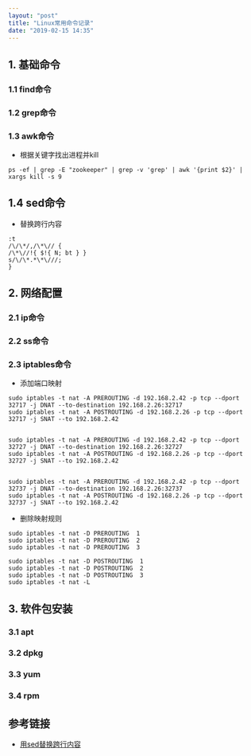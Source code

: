 ```yaml
---
layout: "post"
title: "Linux常用命令记录"
date: "2019-02-15 14:35"
---
```


## 1. 基础命令

### 1.1 find命令


### 1.2 grep命令

### 1.3 awk命令
+ 根据关键字找出进程并kill
```shell
ps -ef | grep -E "zookeeper" | grep -v 'grep' | awk '{print $2}' | xargs kill -s 9
```


## 1.4 sed命令
+ 替换跨行内容

```shell
:t
/\/\*/,/\*\// {
/\*\//!{ $!{ N; bt } }
s/\/\*.*\*\///;
}
```

## 2. 网络配置

### 2.1 ip命令

### 2.2 ss命令

### 2.3 iptables命令
+ 添加端口映射
```shell
sudo iptables -t nat -A PREROUTING -d 192.168.2.42 -p tcp --dport 32717 -j DNAT --to-destination 192.168.2.26:32717
sudo iptables -t nat -A POSTROUTING -d 192.168.2.26 -p tcp --dport 32717 -j SNAT --to 192.168.2.42


sudo iptables -t nat -A PREROUTING -d 192.168.2.42 -p tcp --dport 32727 -j DNAT --to-destination 192.168.2.26:32727
sudo iptables -t nat -A POSTROUTING -d 192.168.2.26 -p tcp --dport 32727 -j SNAT --to 192.168.2.42


sudo iptables -t nat -A PREROUTING -d 192.168.2.42 -p tcp --dport 32737 -j DNAT --to-destination 192.168.2.26:32737
sudo iptables -t nat -A POSTROUTING -d 192.168.2.26 -p tcp --dport 32737 -j SNAT --to 192.168.2.42
```
+ 删除映射规则
```shell
sudo iptables -t nat -D PREROUTING  1
sudo iptables -t nat -D PREROUTING  2
sudo iptables -t nat -D PREROUTING  3

sudo iptables -t nat -D POSTROUTING  1
sudo iptables -t nat -D POSTROUTING  2
sudo iptables -t nat -D POSTROUTING  3
sudo iptables -t nat -L
```

## 3. 软件包安装

###  3.1 apt

###  3.2 dpkg

### 3.3 yum

### 3.4 rpm

## 参考链接
* [用sed替换跨行内容](http://www.fwolf.com/blog/post/346)
